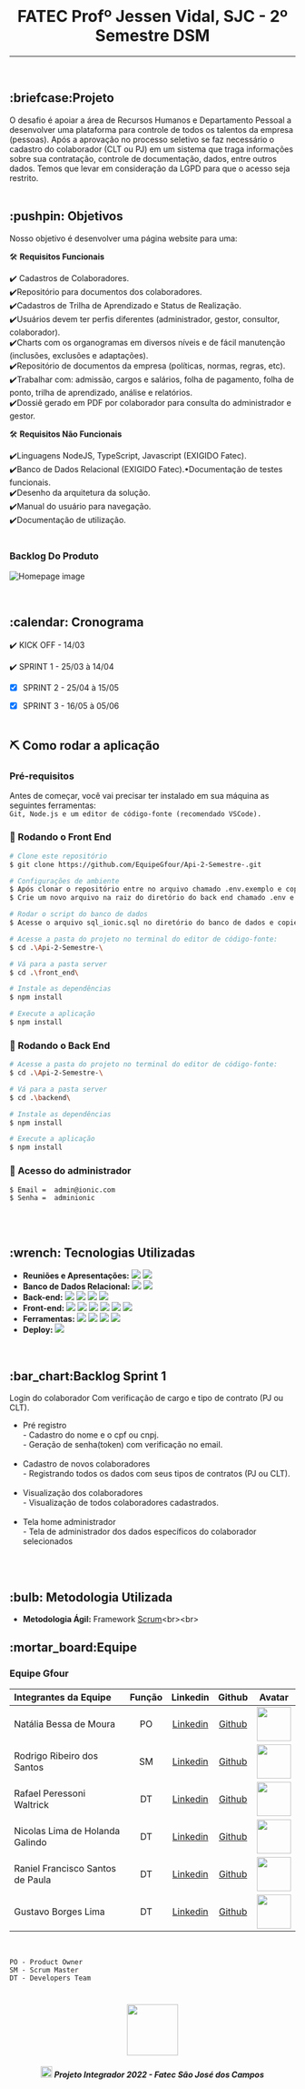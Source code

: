 <br>

<p align="center">
      
<p align="center">
<h1 align="center"> FATEC Profº Jessen Vidal, SJC - 2º Semestre DSM </h1>
<hr>
<br>

<h2> :briefcase:Projeto</h2>
O desafio é apoiar a área de Recursos Humanos e Departamento Pessoal a desenvolver uma plataforma para controle de todos os talentos da empresa (pessoas). Após a aprovação no processo seletivo se faz necessário o cadastro do colaborador (CLT ou PJ) em um sistema que traga informações sobre sua contratação, controle de documentação, dados, entre outros dados. Temos que levar em consideração da LGPD para que o acesso seja restrito.
<br><br>

<h2>:pushpin: Objetivos</h2>

Nosso objetivo é desenvolver uma página website para uma:

🛠️ **Requisitos Funcionais**

:heavy_check_mark: Cadastros de Colaboradores.<br>
:heavy_check_mark:Repositório para documentos dos colaboradores.<br>
:heavy_check_mark:Cadastros de Trilha de Aprendizado e Status de Realização.<br>
:heavy_check_mark:Usuários devem ter perfis diferentes (administrador, gestor, consultor, colaborador).<br>
:heavy_check_mark:Charts com os organogramas em diversos níveis e de fácil manutenção (inclusões, exclusões e adaptações).<br>
:heavy_check_mark:Repositório de documentos da empresa (políticas, normas, regras, etc).<br>
:heavy_check_mark:Trabalhar com: admissão, cargos e salários, folha de pagamento, folha de ponto, trilha de aprendizado, análise e relatórios.<br>
:heavy_check_mark:Dossiê gerado em PDF por colaborador para consulta do administrador e gestor.


 🛠️ **Requisitos Não Funcionais**
 
:heavy_check_mark:Linguagens NodeJS, TypeScript, Javascript (EXIGIDO Fatec).<br>
:heavy_check_mark:Banco de Dados Relacional (EXIGIDO Fatec).•Documentação de testes funcionais.<br>
:heavy_check_mark:Desenho da arquitetura da solução.<br>
:heavy_check_mark:Manual do usuário para navegação.<br>
:heavy_check_mark:Documentação de utilização.
<br><br>

### Backlog Do Produto

![Homepage image](https://github.com/EquipeGfour/Api-2-Semestre-/blob/main/imagens_gerais/backlogProduto.png)  

<br>


<h2>:calendar: Cronograma</h2>

 :heavy_check_mark: KICK OFF - 14/03 

 :heavy_check_mark: SPRINT 1 - 25/03 à 14/04

- [x] SPRINT 2 - 25/04 à 15/05

- [x] SPRINT 3 - 16/05 à 05/06
<br><br>

<h2>⛏️ Como rodar a aplicação</h2>

### Pré-requisitos

Antes de começar, você vai precisar ter instalado em sua máquina as seguintes ferramentas:<br>
```Git, Node.js e um editor de código-fonte (recomendado VSCode).```

### 🎲 Rodando o Front End

```bash
# Clone este repositório
$ git clone https://github.com/EquipeGfour/Api-2-Semestre-.git

# Configurações de ambiente
$ Após clonar o repositório entre no arquivo chamado .env.exemplo e copie as informações contidas nele.
$ Crie um novo arquivo na raiz do diretório do back end chamado .env e cole as informações, preencha os campos vazios com suas configurações.

# Rodar o script do banco de dados
$ Acesse o arquivo sql_ionic.sql no diretório do banco de dados e copie todo script e cole no seu banco de dados.

# Acesse a pasta do projeto no terminal do editor de código-fonte:
$ cd .\Api-2-Semestre-\

# Vá para a pasta server
$ cd .\front_end\

# Instale as dependências
$ npm install

# Execute a aplicação 
$ npm install
```


### 🎲 Rodando o Back End

```bash
# Acesse a pasta do projeto no terminal do editor de código-fonte:
$ cd .\Api-2-Semestre-\

# Vá para a pasta server
$ cd .\backend\

# Instale as dependências
$ npm install

# Execute a aplicação 
$ npm install

```


### 🎲 Acesso do administrador
```
$ Email =  admin@ionic.com
$ Senha =  adminionic
```

<br><br>

<h2>:wrench: Tecnologias Utilizadas</h2>


* **Reuniões e Apresentações:**
<img src="https://img.shields.io/badge/discord-151515?style=for-the-badge&logo=discord&logoColor=f2f2f2">   <img src="https://img.shields.io/badge/microsoftteams-151515?style=for-the-badge&logo=microsoftteams&logoColor=f2f2f2">
* **Banco de Dados Relacional:** 
<img src="https://img.shields.io/badge/mysql-151515?style=for-the-badge&logo=mysql&logoColor=f2f2f2">   <img src="https://img.shields.io/badge/vertabelo-151515?style=for-the-badge&logo=vertabelo&logoColor=f2f2f2">
* **Back-end:**
<img src="https://img.shields.io/badge/javascript-151515?style=for-the-badge&logo=javascript&logoColor=f2f2f2">   <img src="https://img.shields.io/badge/sequelize-151515?style=for-the-badge&logo=sequelize&logoColor=f2f2f2">   <img src="https://img.shields.io/badge/express-151515?style=for-the-badge&logo=express&logoColorf2f2f2">   <img src="https://img.shields.io/badge/nodedotjs-151515?style=for-the-badge&logo=nodedotjs&logoColor=f2f2f2">
* **Front-end:**
<img src="https://img.shields.io/badge/html5-151515?style=for-the-badge&logo=html5&logoColor=f2f2f2">   <img src="https://img.shields.io/badge/css3-151515?style=for-the-badge&logo=css3&logoColor=f2f2f2">   <img src="https://img.shields.io/badge/react-151515?style=for-the-badge&logo=react&logoColor=f2f2f2">   <img src="https://img.shields.io/badge/axios-151515?style=for-the-badge&logo=axios&logoColor=f2f2f2">   <img src="https://img.shields.io/badge/nodedotjs-151515?style=for-the-badge&logo=nodedotjs&logoColor=f2f2f2">   <img src="https://img.shields.io/badge/javascript-151515?style=for-the-badge&logo=javascript&logoColor=f2f2f2">
* **Ferramentas:** 
<img src="https://img.shields.io/badge/github-151515?style=for-the-badge&logo=github&logoColor=f2f2f2">   <img src="https://img.shields.io/badge/visualstudiocode-151515?style=for-the-badge&logo=visualstudiocode&logoColor=f2f2f2">   <img src="https://img.shields.io/badge/figma-151515?style=for-the-badge&logo=figma&logoColor=f2f2f2" >   <img src="https://img.shields.io/badge/slack-151515?style=for-the-badge&logo=slack&logoColor=f2f2f2">
* **Deploy:** 
   <img src="https://img.shields.io/badge/heroku-151515?style=for-the-badge&logo=heroku&logoColor=f2f2f2">
<br>

<h2>:bar_chart:Backlog Sprint 1</h2>
Login do colaborador
      Com verificação de cargo e tipo de contrato (PJ ou CLT).
	
- Pré registro<br>
      - Cadastro do nome e o cpf ou cnpj.<br>
      - Geração de senha(token) com verificação no email.<br><br>
- Cadastro de novos colaboradores<br>
      - Registrando todos os dados com seus tipos de contratos (PJ ou CLT).<br><br>
- Visualização dos colaboradores<br>
      - Visualização de todos colaboradores cadastrados.<br><br>
- Tela home administrador<br>
      - Tela de administrador dos dados específicos do colaborador selecionados


<br><br>


<h2>:bulb: Metodologia Utilizada</h2>

* **Metodologia Ágil:** Framework [Scrum](https://blog.contaazul.com/metodologia-scrum#:~:text=a%20planilha%20agora-,O%20que%20%C3%A9%20a%20metodologia%20Scrum,desenvolvedores%20de%20softwares%20e%20sistemas.)<br><br>

<h2>:mortar_board:Equipe </h2>


<div id='equipe'>
    <h3>Equipe Gfour</h3>
    

Integrantes da Equipe | Função | Linkedin | Github| Avatar|
:--------- | :------: | :-------: | :-------: | :------: |
Natália Bessa de Moura | PO | [Linkedin](https://www.linkedin.com/in/natalia-bessa-59b671220/) | [Github](https://github.com/lirabessa)|<img src = "imagens_gerais/natalia.jpg" width="60" height="60">|     
Rodrigo Ribeiro dos Santos | SM | [Linkedin](https://www.linkedin.com/in/rodrigo-ribeiro-5008211b8/) | [Github](https://github.com/rodrigoribeiro027)|<img src = "imagens_gerais/rodrigo1.jpg" width="60" height="60">|
Rafael Peressoni Waltrick | DT | [Linkedin](https://www.linkedin.com/in/rafael-p-waltrick-7211b4221) |  [Github](https://github.com/rafawaltrick)|<img src = "imagens_gerais/rafa(1).jpg" width="60" height="60">|
Nicolas Lima de Holanda Galindo | DT | [Linkedin](https://www.linkedin.com/in/nicolas-lima-2a75a3220/) | [Github](https://github.com/Nicolas734)|<img src = "imagens_gerais/nicolas.jpg" width="60" height="60">| 
Raniel Francisco Santos de Paula | DT |[Linkedin](https://www.linkedin.com/in/raniel-santos-204878222/)| [Github](https://github.com/Raniel-Santos)|<img src = "imagens_gerais/raniel.png" width="60" height="60">|
Gustavo Borges Lima | DT |[Linkedin](https://www.linkedin.com)| [Github](https://github.com/Miojoguu)|<img src = "imagens_gerais/gustavo.jpg" width="60" height="60">|
<br>

   
`PO - Product Owner`<br>
`SM - Scrum Master`<br>
`DT - Developers Team`  

</div>



 <h1 align="center"> <img src = "imagens_gerais/Fatec.jpg" height="90" /></h1>
 
 <h5 align="center"> <img src = "imagens_gerais/faTec.png" width="20" height="20" /> Projeto Integrador 2022 - Fatec São José dos Campos </h5>
